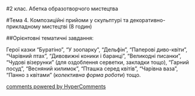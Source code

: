 <div id="hypercomments_widget" class="js-hypercomments-widget invisible"></div>

#2 клас. Абетка образотворчого мистецтва

#Тема 4.  Композиційні прийоми у скульптурі та декоративно-прикладному мистецтві (8 годин)

##Орієнтовні тематичні завдання:

Герої казки “Буратіно”, “У зоопарку”, “Дельфін”, “Паперові диво-квіти”, “Чарівний птах”, “Дивовижні коники і баранці”,  “Великодні писанки”, “Чудові візерунки” (для оздоблення серветки, закладки тощо), “Гарний посуд”, “Весняний килимок”, “Пташка серед квітів”, “Чарівна ваза”, “Панно з квітами” (*колективна форма роботи*) тощо.


<div class="js-hypercomments-container">
    <a href="http://hypercomments.com" class="hc-link" title="comments widget">comments powered by HyperComments</a>
</div>